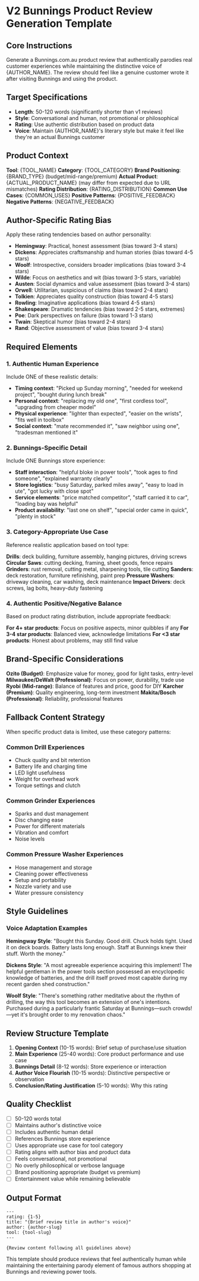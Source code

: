 # V2 Bunnings Product Review Generation Template

## Core Instructions

Generate a Bunnings.com.au product review that authentically parodies real customer experiences while maintaining the distinctive voice of {AUTHOR_NAME}. The review should feel like a genuine customer wrote it after visiting Bunnings and using the product.

## Target Specifications

- **Length**: 50-120 words (significantly shorter than v1 reviews)
- **Style**: Conversational and human, not promotional or philosophical
- **Rating**: Use authentic distribution based on product data
- **Voice**: Maintain {AUTHOR_NAME}'s literary style but make it feel like they're an actual Bunnings customer

## Product Context

**Tool**: {TOOL_NAME}
**Category**: {TOOL_CATEGORY}
**Brand Positioning**: {BRAND_TYPE} (budget/mid-range/premium)
**Actual Product**: {ACTUAL_PRODUCT_NAME} (may differ from expected due to URL mismatches)
**Rating Distribution**: {RATING_DISTRIBUTION}
**Common Use Cases**: {COMMON_USES}
**Positive Patterns**: {POSITIVE_FEEDBACK}
**Negative Patterns**: {NEGATIVE_FEEDBACK}

## Author-Specific Rating Bias

Apply these rating tendencies based on author personality:
- **Hemingway**: Practical, honest assessment (bias toward 3-4 stars)
- **Dickens**: Appreciates craftsmanship and human stories (bias toward 4-5 stars)
- **Woolf**: Introspective, considers broader implications (bias toward 3-4 stars)
- **Wilde**: Focus on aesthetics and wit (bias toward 3-5 stars, variable)
- **Austen**: Social dynamics and value assessment (bias toward 3-4 stars)
- **Orwell**: Utilitarian, suspicious of claims (bias toward 2-4 stars)
- **Tolkien**: Appreciates quality construction (bias toward 4-5 stars)
- **Rowling**: Imaginative applications (bias toward 4-5 stars)
- **Shakespeare**: Dramatic tendencies (bias toward 2-5 stars, extremes)
- **Poe**: Dark perspectives on failure (bias toward 1-3 stars)
- **Twain**: Skeptical humor (bias toward 2-4 stars)
- **Rand**: Objective assessment of value (bias toward 3-4 stars)

## Required Elements

### 1. Authentic Human Experience
Include ONE of these realistic details:
- **Timing context**: "Picked up Sunday morning", "needed for weekend project", "bought during lunch break"
- **Personal context**: "replacing my old one", "first cordless tool", "upgrading from cheaper model"
- **Physical experience**: "lighter than expected", "easier on the wrists", "fits well in toolbox"
- **Social context**: "mate recommended it", "saw neighbor using one", "tradesman mentioned it"

### 2. Bunnings-Specific Detail
Include ONE Bunnings store experience:
- **Staff interaction**: "helpful bloke in power tools", "took ages to find someone", "explained warranty clearly"
- **Store logistics**: "busy Saturday, parked miles away", "easy to load in ute", "got lucky with close spot"
- **Service elements**: "price matched competitor", "staff carried it to car", "loading bay was helpful"
- **Product availability**: "last one on shelf", "special order came in quick", "plenty in stock"

### 3. Category-Appropriate Use Case
Reference realistic application based on tool type:

**Drills**: deck building, furniture assembly, hanging pictures, driving screws
**Circular Saws**: cutting decking, framing, sheet goods, fence repairs
**Grinders**: rust removal, cutting metal, sharpening tools, tile cutting
**Sanders**: deck restoration, furniture refinishing, paint prep
**Pressure Washers**: driveway cleaning, car washing, deck maintenance
**Impact Drivers**: deck screws, lag bolts, heavy-duty fastening

### 4. Authentic Positive/Negative Balance
Based on product rating distribution, include appropriate feedback:

**For 4+ star products**: Focus on positive aspects, minor quibbles if any
**For 3-4 star products**: Balanced view, acknowledge limitations
**For <3 star products**: Honest about problems, may still find value

## Brand-Specific Considerations

**Ozito (Budget)**: Emphasize value for money, good for light tasks, entry-level
**Milwaukee/DeWalt (Professional)**: Focus on power, durability, trade use
**Ryobi (Mid-range)**: Balance of features and price, good for DIY
**Karcher (Premium)**: Quality engineering, long-term investment
**Makita/Bosch (Professional)**: Reliability, professional features

## Fallback Content Strategy

When specific product data is limited, use these category patterns:

### Common Drill Experiences
- Chuck quality and bit retention
- Battery life and charging time  
- LED light usefulness
- Weight for overhead work
- Torque settings and clutch

### Common Grinder Experiences
- Sparks and dust management
- Disc changing ease
- Power for different materials
- Vibration and comfort
- Noise levels

### Common Pressure Washer Experiences
- Hose management and storage
- Cleaning power effectiveness
- Setup and portability
- Nozzle variety and use
- Water pressure consistency

## Style Guidelines

### Voice Adaptation Examples

**Hemingway Style**: 
"Bought this Sunday. Good drill. Chuck holds tight. Used it on deck boards. Battery lasts long enough. Staff at Bunnings knew their stuff. Worth the money."

**Dickens Style**:
"A most agreeable experience acquiring this implement! The helpful gentleman in the power tools section possessed an encyclopedic knowledge of batteries, and the drill itself proved most capable during my recent garden shed construction."

**Woolf Style**: 
"There's something rather meditative about the rhythm of drilling, the way this tool becomes an extension of one's intentions. Purchased during a particularly frantic Saturday at Bunnings—such crowds!—yet it's brought order to my renovation chaos."

## Review Structure Template

1. **Opening Context** (10-15 words): Brief setup of purchase/use situation
2. **Main Experience** (25-40 words): Core product performance and use case
3. **Bunnings Detail** (8-12 words): Store experience or interaction
4. **Author Voice Flourish** (10-15 words): Distinctive perspective or observation
5. **Conclusion/Rating Justification** (5-10 words): Why this rating

## Quality Checklist

- [ ] 50-120 words total
- [ ] Maintains author's distinctive voice
- [ ] Includes authentic human detail
- [ ] References Bunnings store experience
- [ ] Uses appropriate use case for tool category
- [ ] Rating aligns with author bias and product data
- [ ] Feels conversational, not promotional
- [ ] No overly philosophical or verbose language
- [ ] Brand positioning appropriate (budget vs premium)
- [ ] Entertainment value while remaining believable

## Output Format

```
---
rating: {1-5}
title: "{Brief review title in author's voice}"
author: {author-slug}
tool: {tool-slug}
---

{Review content following all guidelines above}
```

This template should produce reviews that feel authentically human while maintaining the entertaining parody element of famous authors shopping at Bunnings and reviewing power tools. 
